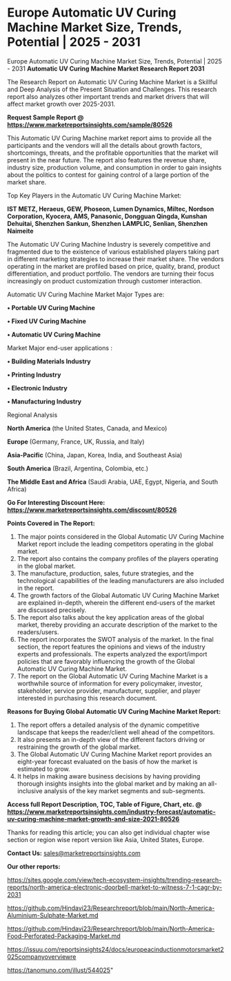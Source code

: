 # Europe Automatic UV Curing Machine Market Size, Trends, Potential | 2025 - 2031
Europe Automatic UV Curing Machine Market Size, Trends, Potential | 2025 - 2031
<strong>Automatic UV Curing Machine Market Research Report 2031</strong>

The Research Report on Automatic UV Curing Machine Market is a Skillful and Deep Analysis of the Present Situation and Challenges. This research report also analyzes other important trends and market drivers that will affect market growth over 2025-2031.

<strong>Request Sample Report @ <a href=https://www.marketreportsinsights.com/sample/80526>https://www.marketreportsinsights.com/sample/80526</a></strong>

This Automatic UV Curing Machine market report aims to provide all the participants and the vendors will all the details about growth factors, shortcomings, threats, and the profitable opportunities that the market will present in the near future. The report also features the revenue share, industry size, production volume, and consumption in order to gain insights about the politics to contest for gaining control of a large portion of the market share.

Top Key Players in the Automatic UV Curing Machine Market:

<strong>IST METZ, Heraeus, GEW, Phoseon, Lumen Dynamics, Miltec, Nordson Corporation, Kyocera, AMS, Panasonic, Dongguan Qingda, Kunshan Dehuitai, Shenzhen Sankun, Shenzhen LAMPLIC, Senlian, Shenzhen Naimeite</strong>

The Automatic UV Curing Machine Industry is severely competitive and fragmented due to the existence of various established players taking part in different marketing strategies to increase their market share. The vendors operating in the market are profiled based on price, quality, brand, product differentiation, and product portfolio. The vendors are turning their focus increasingly on product customization through customer interaction.

Automatic UV Curing Machine Market Major Types are:

<strong>• Portable UV Curing Machine

• Fixed UV Curing Machine

• Automatic UV Curing Machine</strong>

Market Major end-user applications :

<strong>• Building Materials Industry

• Printing Industry

• Electronic Industry

• Manufacturing Industry</strong>

Regional Analysis

</u><strong><b>North America</b></strong> (the United States, Canada, and Mexico)

<strong><b>Europe </b></strong>(Germany, France, UK, Russia, and Italy)

<strong><b>Asia-Pacific</b></strong> (China, Japan, Korea, India, and Southeast Asia)

<strong><b>South America</b></strong> (Brazil, Argentina, Colombia, etc.)

<strong><b>The Middle East and Africa</b></strong> (Saudi Arabia, UAE, Egypt, Nigeria, and South Africa)

<strong>Go For Interesting Discount Here: <a href=https://www.marketreportsinsights.com/discount/80526>https://www.marketreportsinsights.com/discount/80526</a></strong>

<strong>Points Covered in The Report:</strong>
<ol>
  <li>The major points considered in the Global Automatic UV Curing Machine Market report include the leading competitors operating in the global market.</li>
  <li>The report also contains the company profiles of the players operating in the global market.</li>
  <li>The manufacture, production, sales, future strategies, and the technological capabilities of the leading manufacturers are also included in the report.</li>
  <li>The growth factors of the Global Automatic UV Curing Machine Market are explained in-depth, wherein the different end-users of the market are discussed precisely.</li>
  <li>The report also talks about the key application areas of the global market, thereby providing an accurate description of the market to the readers/users.</li>
  <li>The report incorporates the SWOT analysis of the market. In the final section, the report features the opinions and views of the industry experts and professionals. The experts analyzed the export/import policies that are favorably influencing the growth of the Global Automatic UV Curing Machine Market.</li>
  <li>The report on the Global Automatic UV Curing Machine Market is a worthwhile source of information for every policymaker, investor, stakeholder, service provider, manufacturer, supplier, and player interested in purchasing this research document.</li>
</ol>
<strong>Reasons for Buying Global Automatic UV Curing Machine Market Report:</strong>

<ol>
  <li>The report offers a detailed analysis of the dynamic competitive landscape that keeps the reader/client well ahead of the competitors.</li>
  <li>It also presents an in-depth view of the different factors driving or restraining the growth of the global market.</li>
  <li>The Global Automatic UV Curing Machine Market report provides an eight-year forecast evaluated on the basis of how the market is estimated to grow.</li>
  <li>It helps in making aware business decisions by having providing thorough insights insights into the global market and by making an all-inclusive analysis of the key market segments and sub-segments.</li>
</ol>
<strong>Access full Report Description, TOC, Table of Figure, Chart, etc. @ <a href=https://www.marketreportsinsights.com/industry-forecast/automatic-uv-curing-machine-market-growth-and-size-2021-80526>https://www.marketreportsinsights.com/industry-forecast/automatic-uv-curing-machine-market-growth-and-size-2021-80526</a></strong>


Thanks for reading this article; you can also get individual chapter wise section or region wise report version like Asia, United States, Europe.

<strong>Contact Us:</strong>
sales@marketreportsinsights.com

<strong>Our other reports:</strong>

<a href=https://sites.google.com/view/tech-ecosystem-insights/trending-research-reports/north-america-electronic-doorbell-market-to-witness-7-1-cagr-by-2031>https://sites.google.com/view/tech-ecosystem-insights/trending-research-reports/north-america-electronic-doorbell-market-to-witness-7-1-cagr-by-2031</a>

<a href=https://github.com/Hindavi23/Researchreport/blob/main/North-America-Aluminium-Sulphate-Market.md>https://github.com/Hindavi23/Researchreport/blob/main/North-America-Aluminium-Sulphate-Market.md</a>

<a href=https://github.com/Hindavi23/Researchreport/blob/main/North-America-Food-Perforated-Packaging-Market.md>https://github.com/Hindavi23/Researchreport/blob/main/North-America-Food-Perforated-Packaging-Market.md</a>

<a href=https://issuu.com/reportsinsights24/docs/europeacinductionmotorsmarket2025companyoverviewre>https://issuu.com/reportsinsights24/docs/europeacinductionmotorsmarket2025companyoverviewre</a>

<a href=https://tanomuno.com/illust/544025>https://tanomuno.com/illust/544025</a>"
